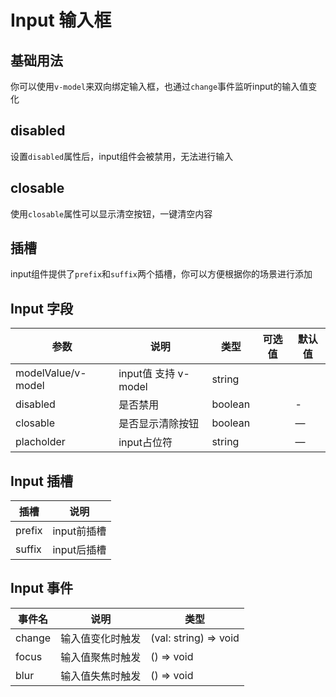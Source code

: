 # Input 输入框

## 基础用法

你可以使用`v-model`来双向绑定输入框，也通过`change`事件监听input的输入值变化

<preview path="./input-base.vue" title="基础输入框"></preview>


## disabled

设置`disabled`属性后，input组件会被禁用，无法进行输入

<preview path="./input-disabled.vue" title="禁用输入框"></preview>


## closable

使用`closable`属性可以显示清空按钮，一键清空内容

<preview path="./input-closable.vue" title="显示清空按钮"></preview>


## 插槽

input组件提供了`prefix`和`suffix`两个插槽，你可以方便根据你的场景进行添加

<preview path="./input-prefix.vue" title="prefix插槽"></preview>
<preview path="./input-suffix.vue" title="suffix插槽"></preview>


## Input 字段

| 参数                 | 说明                | 类型      | 可选值                                             | 默认值 |
|--------------------|-------------------|---------| -------------------------------------------------- |-----|
| modelValue/v-model | input值 支持 v-model | string  |                                |     |
| disabled           | 是否禁用              | boolean |  | -   | false |
| closable           | 是否显示清除按钮          | boolean |  | —   | false   |
| placholder         | input占位符          | string  |  | —   |    |

## Input 插槽

| 插槽     | 说明       |
|--------|----------| 
| prefix | input前插槽 |
| suffix | input后插槽 | 

## Input 事件

| 事件名    | 说明       | 类型                   |
|--------|----------|----------------------|
| change | 输入值变化时触发 | (val: string) => void |
| focus  | 输入值聚焦时触发 | () => void           |
| blur   | 输入值失焦时触发 | () => void           |

